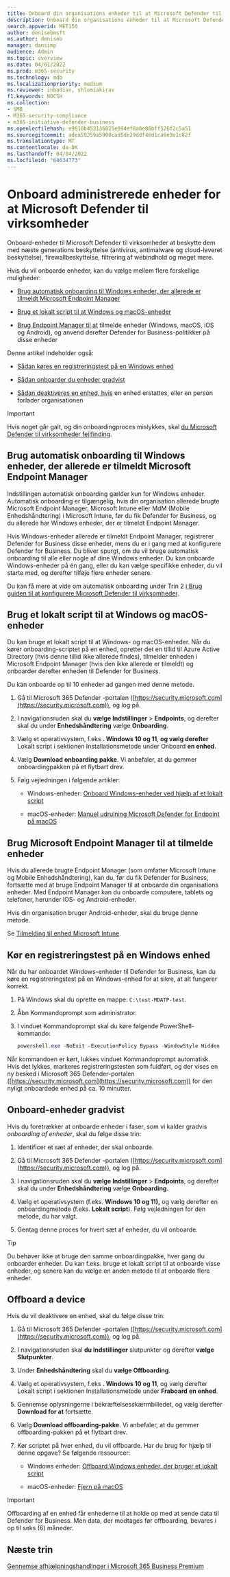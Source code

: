 ```yaml
---
title: Onboard din organisations enheder til at Microsoft Defender til virksomheder
description: Onboard din organisations enheder til at Microsoft Defender til virksomheder
search.appverid: MET150
author: denisebmsft
ms.author: deniseb
manager: dansimp
audience: Admin
ms.topic: overview
ms.date: 04/01/2022
ms.prod: m365-security
ms.technology: mdb
ms.localizationpriority: medium
ms.reviewer: inbadian, shlomiakirav
f1.keywords: NOCSH
ms.collection:
- SMB
- M365-security-compliance
- m365-initiative-defender-business
ms.openlocfilehash: e9810b453136025e094ef8a0e88bff526f2c5a51
ms.sourcegitcommit: adea59259a5900cad5de29ddf46d1ca9e9e1c82f
ms.translationtype: MT
ms.contentlocale: da-DK
ms.lasthandoff: 04/04/2022
ms.locfileid: "64634773"
---
```

# <a name="onboard-managed-devices-to-microsoft-defender-for-business"></a>Onboard administrerede enheder for at Microsoft Defender til virksomheder

Onboard-enheder til Microsoft Defender til virksomheder at beskytte dem med næste generations beskyttelse (antivirus, antimalware og cloud-leveret beskyttelse), firewallbeskyttelse, filtrering af webindhold og meget mere. 

Hvis du vil onboarde enheder, kan du vælge mellem flere forskellige muligheder:

- [Brug automatisk onboarding til Windows enheder, der allerede er tilmeldt Microsoft Endpoint Manager](#use-automatic-onboarding-for-windows-devices-that-are-already-enrolled-in-microsoft-endpoint-manager)

- [Brug et lokalt script til at Windows og macOS-enheder](#use-a-local-script-to-onboard-windows-and-macos-devices)

- [Brug Endpoint Manager til at](#use-microsoft-endpoint-manager-to-enroll-devices) tilmelde enheder (Windows, macOS, iOS og Android), og anvend derefter Defender for Business-politikker på disse enheder

Denne artikel indeholder også:

- [Sådan køres en registreringstest på en Windows enhed](#run-a-detection-test-on-a-windows-device)

- [Sådan onboarder du enheder gradvist](#onboard-devices-gradually)

- [Sådan deaktiveres en enhed, hvis](#offboard-a-device) en enhed erstattes, eller en person forlader organisationen

> [!IMPORTANT]
> Hvis noget går galt, og din onboardingproces mislykkes, skal [du Microsoft Defender til virksomheder fejlfinding](../security/defender-business/mdb-troubleshooting.yml).

## <a name="use-automatic-onboarding-for-windows-devices-that-are-already-enrolled-in-microsoft-endpoint-manager"></a>Brug automatisk onboarding til Windows enheder, der allerede er tilmeldt Microsoft Endpoint Manager

Indstillingen automatisk onboarding gælder kun for Windows enheder. Automatisk onboarding er tilgængelig, hvis din organisation allerede brugte Microsoft Endpoint Manager, Microsoft Intune eller MdM (Mobile Enhedshåndtering) i Microsoft Intune, før du fik Defender for Business, og du allerede har Windows  enheder, der er tilmeldt Endpoint Manager. 

Hvis Windows-enheder allerede er tilmeldt Endpoint Manager, registrerer Defender for Business disse enheder, mens du er i gang med at konfigurere Defender for Business. Du bliver spurgt, om du vil bruge automatisk onboarding til alle eller nogle af dine Windows enheder. Du kan onboarde Windows-enheder på én gang, eller du kan vælge specifikke enheder, du vil starte med, og derefter tilføje flere enheder senere.

Du kan få mere at vide om automatisk onboarding under Trin 2 [i Brug guiden til at konfigurere Microsoft Defender til virksomheder](../security/defender-business/mdb-use-wizard.md).

## <a name="use-a-local-script-to-onboard-windows-and-macos-devices"></a>Brug et lokalt script til at Windows og macOS-enheder

Du kan bruge et lokalt script til at Windows- og macOS-enheder. Når du kører onboarding-scriptet på en enhed, opretter det en tillid til Azure Active Directory (hvis denne tillid ikke allerede findes), tilmelder enheden i Microsoft Endpoint Manager (hvis den ikke allerede er tilmeldt) og onboarder derefter enheden til Defender for Business. 

Du kan onboarde op til 10 enheder ad gangen med denne metode.

1. Gå til Microsoft 365 Defender -portalen ([https://security.microsoft.com](https://security.microsoft.com)), og log på.

2. I navigationsruden skal du **vælge Indstillinger** >  **Endpoints**, og derefter skal du under **Enhedshåndtering** vælge **Onboarding**.

3. Vælg et operativsystem, f.eks **. Windows 10 og 11**, **og vælg derefter** Lokalt script i sektionen Installationsmetode under Onboard **en enhed**. 

4. Vælg **Download onboarding pakke**. Vi anbefaler, at du gemmer onboardingpakken på et flytbart drev.

5. Følg vejledningen i følgende artikler:

   - Windows-enheder: [Onboard Windows-enheder ved hjælp af et lokalt script](../security/defender-endpoint/configure-endpoints-script.md#onboard-windows-devices-using-a-local-script)

   - macOS-enheder: [Manuel udrulning Microsoft Defender for Endpoint på macOS](../security/defender-endpoint/mac-install-manually.md#download-installation-and-onboarding-packages)

## <a name="use-microsoft-endpoint-manager-to-enroll-devices"></a>Brug Microsoft Endpoint Manager til at tilmelde enheder

Hvis du allerede brugte Endpoint Manager (som omfatter Microsoft Intune og Mobile Enhedshåndtering), kan du, før du fik Defender for Business, fortsætte med at bruge Endpoint Manager til at onboarde din organisations enheder. Med Endpoint Manager kan du onboarde computere, tablets og telefoner, herunder iOS- og Android-enheder.

Hvis din organisation bruger Android-enheder, skal du bruge denne metode.

Se [Tilmelding til enhed Microsoft Intune](/mem/intune/enrollment/device-enrollment).


## <a name="run-a-detection-test-on-a-windows-device"></a>Kør en registreringstest på en Windows enhed

Når du har onboardet Windows-enheder til Defender for Business, kan du køre en registreringstest på en Windows-enhed for at sikre, at alt fungerer korrekt.

1. På Windows skal du oprette en mappe: `C:\test-MDATP-test`.

2. Åbn Kommandoprompt som administrator.

3. I vinduet Kommandoprompt skal du køre følgende PowerShell-kommando:

   ```powershell
   powershell.exe -NoExit -ExecutionPolicy Bypass -WindowStyle Hidden $ErrorActionPreference = 'silentlycontinue';(New-Object System.Net.WebClient).DownloadFile('http://127.0.0.1/1.exe', 'C:\\test-MDATP-test\\invoice.exe');Start-Process 'C:\\test-MDATP-test\\invoice.exe'
   ```

Når kommandoen er kørt, lukkes vinduet Kommandoprompt automatisk. Hvis det lykkes, markeres registreringstesten som fuldført, og der vises en ny besked i Microsoft 365 Defender-portalen ([https://security.microsoft.com](https://security.microsoft.com)) for den nyligt onboardede enhed på ca. 10 minutter.

## <a name="onboard-devices-gradually"></a>Onboard-enheder gradvist

Hvis du foretrækker at onboarde enheder i faser, som vi kalder gradvis *onboarding af enheder*, skal du følge disse trin: 

1. Identificer et sæt af enheder, der skal onboarde.

2. Gå til Microsoft 365 Defender -portalen ([https://security.microsoft.com](https://security.microsoft.com)), og log på.

3. I navigationsruden skal du **vælge Indstillinger** >  **Endpoints**, og derefter skal du under **Enhedshåndtering** vælge **Onboarding**.

4. Vælg et operativsystem (f.eks. **Windows 10 og 11),** og vælg derefter en onboardingmetode (f.eks. **Lokalt script**). Følg vejledningen for den metode, du har valgt.

5. Gentag denne proces for hvert sæt af enheder, du vil onboarde. 

> [!TIP]
> Du behøver ikke at bruge den samme onboardingpakke, hver gang du onboarder enheder. Du kan f.eks. bruge et lokalt script til at onboarde visse enheder, og senere kan du vælge en anden metode til at onboarde flere enheder.

## <a name="offboard-a-device"></a>Offboard a device

Hvis du vil deaktivere en enhed, skal du følge disse trin:

1. Gå til Microsoft 365 Defender -portalen ([https://security.microsoft.com](https://security.microsoft.com)), og log på.

2. I navigationsruden skal **du Indstillinger** slutpunkter og derefter **vælge Slutpunkter**.

3. Under **Enhedshåndtering** skal du **vælge Offboarding**.

4. Vælg et operativsystem, f.eks **. Windows 10 og 11**, og vælg derefter Lokalt script i sektionen Installationsmetode under **Fraboard** **en enhed**. 

5. Gennemse oplysningerne i bekræftelsesskærmbilledet, og vælg derefter **Download for at** fortsætte.

6. Vælg **Download offboarding-pakke**. Vi anbefaler, at du gemmer offboarding-pakken på et flytbart drev.

7. Kør scriptet på hver enhed, du vil offboarde. Har du brug for hjælp til denne opgave? Se følgende ressourcer:   

   - Windows enheder: [Offboard Windows enheder, der bruger et lokalt script](../security/defender-endpoint/configure-endpoints-script.md#offboard-devices-using-a-local-script)
   
   - macOS-enheder: [Fjern på macOS](../security/defender-endpoint/mac-resources.md#uninstalling)

> [!IMPORTANT]
> Offboarding af en enhed får enhederne til at holde op med at sende data til Defender for Business. Men data, der modtages før offboarding, bevares i op til seks (6) måneder.

## <a name="next-steps"></a>Næste trin

[Gennemse afhjælpningshandlinger i Microsoft 365 Business Premium](m365bp-review-remediation-actions-devices.md)